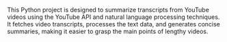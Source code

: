 This Python project is designed to summarize transcripts from YouTube videos using the YouTube API and natural language processing techniques. It fetches video transcripts, processes the text data, and generates concise summaries, making it easier to grasp the main points of lengthy videos.
